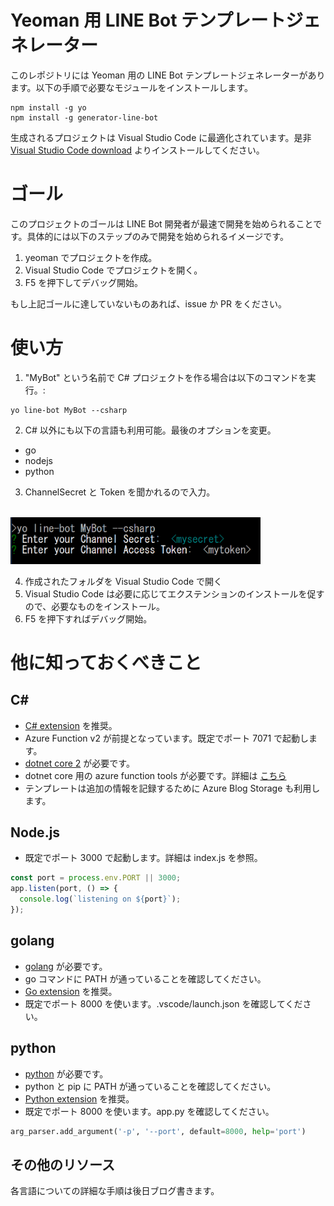 # Yeoman 用 LINE Bot テンプレートジェネレーター

このレポジトリには Yeoman 用の LINE Bot テンプレートジェネレーターがあります。以下の手順で必要なモジュールをインストールします。

```
npm install -g yo
npm install -g generator-line-bot
```
生成されるプロジェクトは Visual Studio Code に最適化されています。是非 [Visual Studio Code download](https://code.visualstudio.com/Download) よりインストールしてください。

# ゴール
このプロジェクトのゴールは LINE Bot 開発者が最速で開発を始められることです。具体的には以下のステップのみで開発を始められるイメージです。
1. yeoman でプロジェクトを作成。
1. Visual Studio Code でプロジェクトを開く。
1. F5 を押下してデバッグ開始。

もし上記ゴールに達していないものあれば、issue か PR をください。

# 使い方
1. "MyBot" という名前で C# プロジェクトを作る場合は以下のコマンドを実行。:

```script
yo line-bot MyBot --csharp
```
2. C# 以外にも以下の言語も利用可能。最後のオプションを変更。 
- go 
- nodejs
- python

3. ChannelSecret と Token を聞かれるので入力。<br/><br/>
<img src="./readme_img/installprompt.PNG" width="400">

4. 作成されたフォルダを Visual Studio Code で開く
5. Visual Studio Code は必要に応じてエクステンションのインストールを促すので、必要なものをインストール。
6. F5 を押下すればデバッグ開始。

# 他に知っておくべきこと

## C#
- [C# extension](https://marketplace.visualstudio.com/items?itemName=ms-vscode.csharp) を推奨。
- Azure Function v2 が前提となっています。既定でポート 7071 で起動します。
- [dotnet core 2](https://www.microsoft.com/net/download/windows) が必要です。
- dotnet core 用の azure function tools が必要です。詳細は [こちら](https://docs.microsoft.com/en-us/azure/azure-functions/functions-run-local)
- テンプレートは追加の情報を記録するために Azure Blog Storage も利用します。

## Node.js
- 既定でポート 3000 で起動します。詳細は index.js を参照。
```javascript
const port = process.env.PORT || 3000;
app.listen(port, () => {
  console.log(`listening on ${port}`);
});
```
## golang
- [golang](https://golang.org/dl/) が必要です。
- go コマンドに PATH が通っていることを確認してください。
- [Go extension](https://marketplace.visualstudio.com/items?itemName=lukehoban.Go) を推奨。
- 既定でポート 8000 を使います。.vscode/launch.json を確認してください。

## python
- [python](https://www.python.org/downloads/) が必要です。
- python と pip に PATH が通っていることを確認してください。
- [Python extension](https://marketplace.visualstudio.com/items?itemName=ms-python.python) を推奨。
- 既定でポート 8000 を使います。app.py を確認してください。
```python
arg_parser.add_argument('-p', '--port', default=8000, help='port')
```

## その他のリソース
各言語についての詳細な手順は後日ブログ書きます。